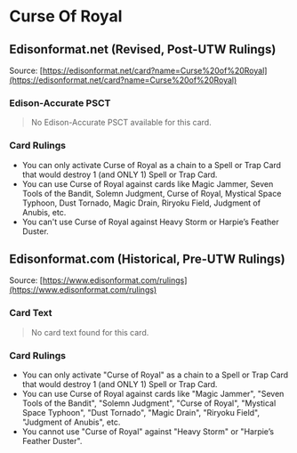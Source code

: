 # Curse Of Royal

## Edisonformat.net (Revised, Post-UTW Rulings)

Source: [https://edisonformat.net/card?name=Curse%20of%20Royal](https://edisonformat.net/card?name=Curse%20of%20Royal)

### Edison-Accurate PSCT

> No Edison-Accurate PSCT available for this card.

### Card Rulings

*   You can only activate Curse of Royal as a chain to a Spell or Trap Card that would destroy 1 (and ONLY 1) Spell or Trap Card.
*   You can use Curse of Royal against cards like Magic Jammer, Seven Tools of the Bandit, Solemn Judgment, Curse of Royal, Mystical Space Typhoon, Dust Tornado, Magic Drain, Riryoku Field, Judgment of Anubis, etc.
*   You can't use Curse of Royal against Heavy Storm or Harpie’s Feather Duster.


## Edisonformat.com (Historical, Pre-UTW Rulings)

Source: [https://www.edisonformat.com/rulings](https://www.edisonformat.com/rulings)

### Card Text

> No card text found for this card.

### Card Rulings

*   You can only activate "Curse of Royal" as a chain to a Spell or Trap Card that would destroy 1 (and ONLY 1) Spell or Trap Card.
*   You can use Curse of Royal against cards like "Magic Jammer", "Seven Tools of the Bandit", "Solemn Judgment", "Curse of Royal", "Mystical Space Typhoon", "Dust Tornado", "Magic Drain", "Riryoku Field", "Judgment of Anubis", etc.
*   You cannot use "Curse of Royal" against "Heavy Storm" or "Harpie’s Feather Duster".



